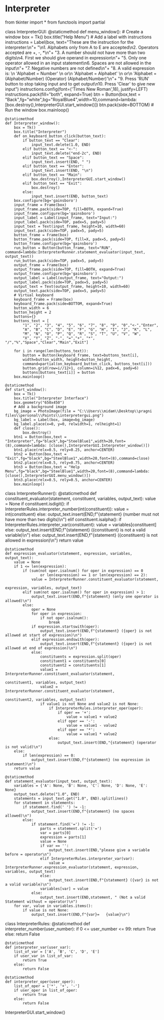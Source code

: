 # Interpreter
from tkinter import *
from functools import partial

class InterpreterGUI:
    @staticmethod
    def menu_window():
        # Create a window
        box = Tk()
        box.title("Help Menu")
        # Add a label with instructions
        instructions = Label(box, text="These are the instruction for the interpreter:\n"+
                             "\n1. Alphabets only from A to E are accepted\n2. Operators accepted are  +,  -,  *\n"+
                             "3. A number should not have more than two digits\n4. First we should give operand in expression\n"+
                             "5. Only one operator allowed in an input statement\n6. Spaces are not allowed in the input\n"+
                             "7. Negative numbers are not defined\n"+
                             "8. A valid expression is: \n   'Alphabet = Number' \n                or\n   'Alphabet = Alphabet' \n                or\n   'Alphabet = (Alphabet/Number) (Operator) (Alphabet/Number)'\n"+
                             "9. Press 'RUN' button to stop taking input and to get output\n10. Press 'Clear' to give new input")
        instructions.config(font=('Times New Roman',18), justify=LEFT)
        instructions.pack(fill="both", expand=True)
        btn = Button(box,text = "Back",fg="white",bg="RoyalBlue4",width=10,command=lambda: [box.destroy(),InterpreterGUI.start_window()])
        btn.pack(side=BOTTOM)
        # Run the window
        box.mainloop()

    @staticmethod
    def Interpreter_window():
        box = Tk()
        box.title("Interpreter")
        def on_keyboard_button_click(button_text):
            if button_text == "Clear":
                input_text.delete(1.0, END)
            elif button_text == "<-":
                input_text.delete("end-2c", END)
            elif button_text == "Space":
                input_text.insert(END, " ")
            elif button_text == "Enter":
                input_text.insert(END, "\n")
            elif button_text == "Main":
                box.destroy(),InterpreterGUI.start_window()
            elif button_text == "Exit":
                box.destroy()    
            else:
                input_text.insert(END, button_text)
        box.configure(bg='gainsboro')
        input_frame = Frame(box)
        input_frame.pack(side=TOP, fill=BOTH, expand=True)
        input_frame.configure(bg='gainsboro')
        input_label = Label(input_frame, text="Input:")
        input_label.pack(side=TOP, padx=5, pady=5)
        input_text = Text(input_frame, height=10, width=60)
        input_text.pack(side=TOP, padx=5, pady=5)
        button_frame = Frame(box)
        button_frame.pack(side=TOP, fill=X, padx=5, pady=5)
        button_frame.configure(bg='gainsboro')
        run_button = Button(button_frame, text="RUN", command=lambda:InterpreterRunner.statement_evaluator(input_text, output_text))
        run_button.pack(side=TOP, padx=5, pady=5)
        output_frame = Frame(box)
        output_frame.pack(side=TOP, fill=BOTH, expand=True)
        output_frame.configure(bg='gainsboro')
        output_label = Label(output_frame, text="Output:")
        output_label.pack(side=TOP, padx=5, pady=5)
        output_text = Text(output_frame, height=10, width=60)
        output_text.pack(side=TOP, padx=5, pady=5)
        # Virtual keyboard
        keyboard_frame = Frame(box)
        keyboard_frame.pack(side=BOTTOM, expand=True)
        button_width = 6
        button_height = 2
        buttons={}
        buttons_text = [
            "1", "2", "3", "4", "5", "6", "7", "8", "9", "0","<-","Enter", 
            "A", "B", "C", "D", "E", "F", "G", "H", "I", "J", "K", "L",
            "M", "N", "O", "P", "Q", "R", "S", "T", "U", "V", "W",
            "X", "Y", "Z", "-", "=","+", "*", "/","%","Space","Clear","Main","Exit"]

        for i in range(len(buttons_text)):
            button = Button(keyboard_frame, text=buttons_text[i],
            width=button_width, height=button_height,
            command=partial(on_keyboard_button_click, buttons_text[i]))
            button.grid(row=i//12+1, column=i%12, padx=6, pady=6)
            buttons[buttons_text[i]] = button
        box.mainloop()
    
    @staticmethod
    def start_window():
        box = Tk()
        box.title("Interpreter Interface")
        box.geometry("650x450")
        # Add a background image
        bg_image = PhotoImage(file = "C:\\Users\\midam\\Desktop\\pragni files\\personal\\Paints\\interpretergui.png")
        bg_label = Label(box, image=bg_image)
        bg_label.place(x=0, y=0, relwidth=1, relheight=1)
        def close():
            box.destroy()
        btn1 = Button(box,text = "Interpreter",fg="black",bg="SteelBlue1",width=20,font=(8),command=lambda: [close(),InterpreterGUI.Interpreter_window()])
        btn1.place(relx=0.5, rely=0.25, anchor=CENTER)
        btn2 = Button(box,text = "Exit",fg="black",bg="SteelBlue1",width=20,font=(8),command=close)
        btn2.place(relx=0.5, rely=0.75, anchor=CENTER)
        btn3 = Button(box,text = "Help Menu",fg="black",bg="SteelBlue1",width=20,font=(8),command=lambda: [close(),InterpreterGUI.menu_window()])
        btn3.place(relx=0.5, rely=0.5, anchor=CENTER)
        box.mainloop()

class InterpreterRunner():
    @staticmethod
    def constituent_evaluator(statement, constituent, variables, output_text):
        value = None
        if constituent.isdigit():
            if InterpreterRules.interpreter_number(int(constituent)):
                value = int(constituent)
            else:
                output_text.insert(END,f"{statement} (number must not have more than two digits)\n")
        elif constituent.isalpha():
            if InterpreterRules.interpreter_var(constituent):
                value = variables[constituent]
            else:
                output_text.insert(END,f"{statement} ({constituent} is not a valid variable)\n")
        else:
            output_text.insert(END,f"{statement} ({constituent} is not allowed in expression)\n")
        return value

    @staticmethod
    def expression_evaluator(statement, expression, variables, output_text):
        value = None
        if 1 <= len(expression):
            if (sum(not oper.isalnum() for oper in expression) == 0
                    or len(expression) == 1 or len(expression) == 2):
                value = InterpreterRunner.constituent_evaluator(statement,
                                                                expression, variables, output_text)
            elif sum(not oper.isalnum() for oper in expression) > 1:
                output_text.insert(END,f"{statement} (only one operator is allowed)\n")
            else:
                oper = None
                for oper in expression:
                    if not oper.isalnum():
                        break
                if expression.startswith(oper):
                    output_text.insert(END,f"{statement} ({oper} is not allowed at start of expression)\n")
                elif expression.endswith(oper):
                    output_text.insert(END,f"{statement} ({oper} is not allowed at end of expression)\n")
                else:
                    constituents = expression.split(oper)                  
                    constituent1 = constituents[0]
                    constituent2 = constituents[1]
                    value1 = InterpreterRunner.constituent_evaluator(statement,
                                                                     constituent1, variables, output_text)
                    value2 = InterpreterRunner.constituent_evaluator(statement,
                                                                     constituent2, variables, output_text)
                    if value1 is not None and value2 is not None:
                        if InterpreterRules.interpreter_oper(oper):
                            if oper == '+':
                                value = value1 + value2
                            elif oper == '-':
                                value = value1 - value2
                            elif oper == '*':
                                value = value1 * value2
                        else:
                            output_text.insert(END,"{statement} (operator is not valid)\n")
        else:
            if len(expression) == 0:
                output_text.insert(END,f"{statement} (no expression in statement)\n")
        return value

    @staticmethod
    def statement_evaluator(input_text, output_text):
        variables = {'A': None, 'B': None, 'C': None, 'D': None, 'E': None}
        output_text.delete("1.0", END)
        statements = input_text.get("1.0", END).splitlines()
        for statement in statements:
            if statement.find(' ') != -1:
                output_text.insert(END,f"{statement} (no spaces allowed)\n")
            else:
                if statement.find('=') != -1:
                    parts = statement.split('=')
                    var = parts[0]                            
                    expression = parts[1]
                    value = None
                    if var == '':
                        output_text.insert(END,"please give a variable before = operator\n")
                    elif InterpreterRules.interpreter_var(var):
                        value = InterpreterRunner.expression_evaluator(statement, expression, variables, output_text)
                    else:
                        output_text.insert(END,f"{statement} ({var} is not a valid variable)\n")
                    variables[var] = value
                else:
                    output_text.insert(END,statement, " (Not a valid Statement without = operator)\n")
        for var, value in variables.items():
            if value is not None:
                output_text.insert(END,f"{var}=   {value}\n")


class InterpreterRules:
    @staticmethod
    def interpreter_number(user_number):
        if 0 <= user_number <= 99:
            return True
        else:
            return False

    @staticmethod
    def interpreter_var(user_var):
        list_of_var = ['A', 'B', 'C', 'D', 'E']
        if user_var in list_of_var:
            return True
        else:
            return False

    @staticmethod
    def interpreter_oper(user_oper):
        list_of_oper = ['*', '+', '-']
        if user_oper in list_of_oper:
            return True
        else:
            return False


InterpreterGUI.start_window()
